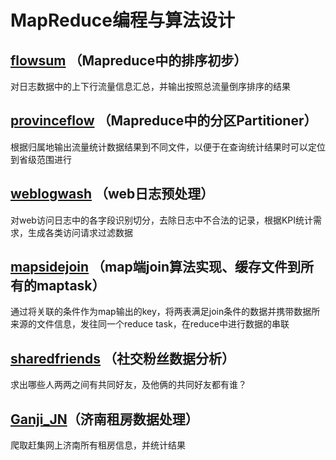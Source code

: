 # MapReduce编程与算法设计

## [flowsum](https://github.com/yangzheng0515/MapReduce/tree/master/flowsum) （Mapreduce中的排序初步）
对日志数据中的上下行流量信息汇总，并输出按照总流量倒序排序的结果

## [provinceflow](https://github.com/yangzheng0515/MapReduce/tree/master/provinceflow) （Mapreduce中的分区Partitioner）
根据归属地输出流量统计数据结果到不同文件，以便于在查询统计结果时可以定位到省级范围进行

## [weblogwash](https://github.com/yangzheng0515/MapReduce/tree/master/weblogwash) （web日志预处理）
对web访问日志中的各字段识别切分，去除日志中不合法的记录，根据KPI统计需求，生成各类访问请求过滤数据

## [mapsidejoin](https://github.com/yangzheng0515/MapReduce/tree/master/mapsidejoin) （map端join算法实现、缓存文件到所有的maptask）
通过将关联的条件作为map输出的key，将两表满足join条件的数据并携带数据所来源的文件信息，发往同一个reduce task，在reduce中进行数据的串联

## [sharedfriends](https://github.com/yangzheng0515/MapReduce/tree/master/sharedfriends) （社交粉丝数据分析）
求出哪些人两两之间有共同好友，及他俩的共同好友都有谁？

## [Ganji_JN](https://github.com/yangzheng0515/MapReduce/tree/master/Ganji_JN)（济南租房数据处理）
爬取赶集网上济南所有租房信息，并统计结果
